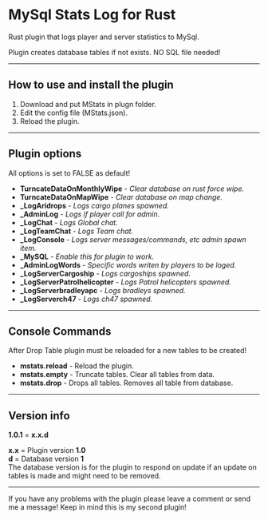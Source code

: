 # MySql Stats Log for Rust

Rust plugin that logs player and server statistics to MySql.

Plugin creates database tables if not exists. NO SQL file needed!

------

## How to use and install the plugin

1. Download and put MStats in plugn folder.
2. Edit the config file (MStats.json).
3. Reload the plugin.

------

## Plugin options

All options is set to FALSE as default!</br>

* **TurncateDataOnMonthlyWipe** - *Clear database on rust force wipe.*
* **TurncateDataOnMapWipe** - *Clear database on map change.*
* **_LogAridrops** - *Logs cargo planes spawned.*
* **_AdminLog** - *Logs if player call for admin.*
* **_LogChat** - *Logs Global chat.*
* **_LogTeamChat** - *Logs Team chat.*
* **_LogConsole** - *Logs server messages/commands, etc admin spawn item.*
* **_MySQL** - *Enable this for plugin to work.*
* **_AdminLogWords** - *Specific words writen by players to be loged.*
* **_LogServerCargoship** - *Logs cargoships spawned.*
* **_LogServerPatrolhelicopter** - *Logs Patrol helicopters spawned.*
* **_LogServerbradleyapc** - *Logs bradleys spawned.*
* **_LogServerch47** - *Logs ch47 spawned.*

------

## Console Commands

After Drop Table plugin must be reloaded for a new tables to be created!</br>

* **mstats.reload**  - Reload the plugin.
* **mstats.empty**  - Truncate tables. Clear all tables from data.
* **mstats.drop**   - Drops all tables. Removes all table from database.

------

## Version info

**1.0.1** = **x.x.d**</br>

**x.x** = Plugin version **1.0** </br>
**d** = Database version **1**</br>
The database version is for the plugin to respond on update if an update on tables is made and might need to be removed.

------
If you have any problems with the plugin please leave a comment or send me a message!
Keep in mind this is my second plugin!
